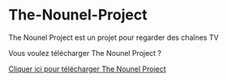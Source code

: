 # The-Nounel-Project
The Nounel Project est un projet pour regarder des chaînes TV

Vous voulez télécharger The Nounel Project ?

[Cliquer ici pour télécharger The Nounel Project]()
